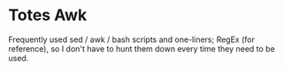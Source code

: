 # Totes Awk
Frequently used sed / awk / bash scripts and one-liners; RegEx (for reference), so I don't have to hunt them down every time they need to be used.
